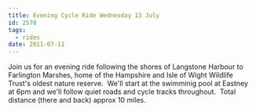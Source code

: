 ```yaml
---
title: Evening Cycle Ride Wednesday 13 July
id: 2578
tags:
  - rides
date: 2011-07-11
---
```


Join us for an evening ride following the shores of Langstone Harbour to Farlington Marshes, home of the Hampshire and Isle of Wight Wildlife Trust's oldest nature reserve.  We'll start at the swimminig pool at Eastney at 6pm and we'll follow quiet roads and cycle tracks throughout.  Total distance (there and back) approx 10 miles.
